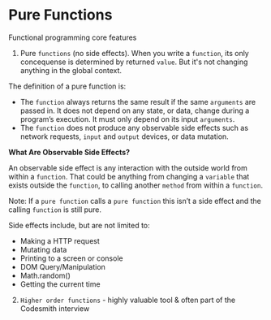 # Pure Functions

Functional programming core features

1. Pure `functions` (no side effects). When you write a `function`, its only concequense is determined by returned `value`. But it's not changing anything in the global context.

The definition of a pure function is:

- The `function` always returns the same result if the same `arguments` are passed in. It does not depend on any state, or data, change during a program’s execution. It must only depend on its input `arguments`.
- The `function` does not produce any observable side effects such as network requests, `input` and `output` devices, or data mutation.

**What Are Observable Side Effects?**

An observable side effect is any interaction with the outside world from within a `function`. That could be anything from changing a `variable` that exists outside the `function`, to calling another `method` from within a `function`.

Note: If a `pure function` calls a `pure function` this isn’t a side effect and the calling `function` is still pure.

Side effects include, but are not limited to:

- Making a HTTP request
- Mutating data
- Printing to a screen or console
- DOM Query/Manipulation
- Math.random()
- Getting the current time



2. `Higher order functions` - highly valuable tool & often part of the Codesmith interview

